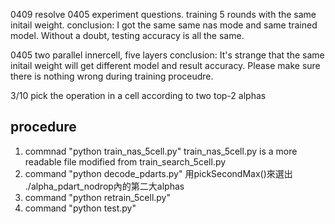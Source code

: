 0409
resolve 0405 experiment questions.
training 5 rounds with the same initail weight.
conclusion:
I got the same same nas mode and same trained model. 
Without a doubt, testing accuracy is all the same.



0405
two parallel innercell, five layers
conclusion:
It's strange that the same initail weight will get different model and result accuracy. Please make sure there is nothing wrong during training proceudre.




3/10
pick the operation in a cell according to two top-2 alphas
## procedure
1. commnad "python train_nas_5cell.py"
train_nas_5cell.py is a more readable file modified from train_search_5cell.py
2.  command "python decode_pdarts.py"
用pickSecondMax()來選出 ./alpha_pdart_nodrop內的第二大alphas
3. command "python retrain_5cell.py"
4. command "python test.py"


